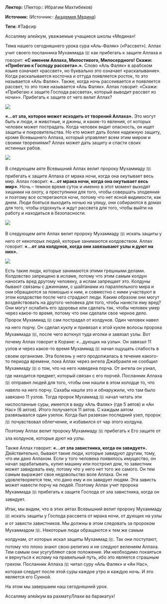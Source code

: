 **Лектор:** (Лектор:: Ибрагим Махтибеков)

**Источник:** (Источник:: [Академия Медина](https://web.medinaschool.org/school/))

**Теги:** #Тафсир

Ассаляму алейкум, уважаемые учащиеся школы «Медина»!


Тема нашего сегодняшнего урока сура «Аль-Фаляк» («Рассвет»). Аллах учит своего посланника Мухаммада ﷺ как прибегать к защите Аллаха и говорит: **«С именем Аллаха, Милостивого, Милосердного! Скажи: «Прибегаю к Господу рассвета».».** Слово «Аль Фаляк» в арабском языке означает «рассвет», но буквально это означает «раскалывание». Когда раскалывается косточка и оттуда появляется росток, то это называется «Аль Фаляк». Также, когда ночь рассеивается и появляется рассвет, то это тоже называется «Аль Фаляк». Аллах говорит: «Скажи: «Прибегаю к защите Господа рассвета», который выводит рассвет из ночи»». Прибегать к защите от чего велит Аллах?


![](https://medinaschool.org/files/images/2020/02/161fb94b462b938530238aabf2677d2a.jpg)


**«…от зла, которое может исходить от творений Аллаха».** Это могут быть и люди, и животные, и джины, и какие-то явления, от которых человек может пострадать. Когда человек видит опасность, он ищет защиты и покровительства. Но кто может дать более надежную защиту, кроме Всевышнего Аллаха, который управляет всем этим миром и своими творениями? Аллах может дать защиту и спасти своих истинных рабов.


![](https://medinaschool.org/files/images/2020/02/c81a7ca87e34e8bfecf218faa1551bbb.jpg)


В следующем аяте Всевышний Аллах велит пророку Мухаммаду ﷺ прибегать к защите Аллаха от мрака ночи, когда она окутывает весь мир. Аллах говорит: **«…от мрака ночи, когда она окутывает весь мир»**. Ночь – темное время суток и именно в этот момент выходят хищники на охоту, а преступники для того, чтобы совершать злодеяния и поэтому все остерегаются ночи, потому что нет ясной видимости, как днем. Люди бояться выходить ночью на улицу, они собираются в домах для того, чтобы отдохнуть и ждут рассвета для того, чтобы выйти на работу и находиться в безопасности.


![](https://medinaschool.org/files/images/2020/02/ecb55c52d534df179b5b7fdc18ccb173.jpg)


В следующем аяте Аллах велит пророку Мухаммаду ﷺ искать защиты у него от некоторых людей, которые занимаются колдовством. Аллах говорит: **«…от зла колдунов, когда они завязывают узлы и дуют на них».**


**![](https://medinaschool.org/files/images/2020/02/bfeb585e8b5e94cce87f2ec19238bc2b.jpg)**


Есть такие люди, которые занимаются этими грешными делами. Колдовство запрещено в исламе, потому что этим самым колдун наносить вред другому человеку, а ислам запрещает это. Колдуны бывают связаны с джиннами, с шайтанами из параллельного мира и они обращаются за помощью к ним, и совместно с ними участвуют в этом колдовстве после чего страдают люди. Каким образом они могут воздействовать на другого человека для того, чтобы нанести ему вред? Они могут ослабить его здоровье или сделать так, чтобы человек умер через какое-то время, потому что они сделали свое черное дело. Пророк Мухаммад ﷺ сам пострадал от колдунов. Один человек навел на него порчу. Он сделал куклу и привязал к этой кукле волосы пророка Мухаммада ﷺ, после чего воткнул туда иголки и завязал узлы. Вот почему Аллах говорит в Коране: «…дующих на узлы». Он завязал 11 узлов и через какое-то время Мухаммад ﷺ начал ощущать слабость в своем организме. Эта болезнь у него продолжалась в течение какого-то периода времени, пока Аллах через ангела Джабраиля не сообщил Мухаммаду ﷺ о том, что на него наведена порча. От ангела он узнал, где находится предмет, который связан с его порчей. Посланник Аллаха ﷺ отправил людей для того, чтобы они нашли в этом колодце то, что навело на него порчу. Сахабы нашли это и обнаружили, что там было завязано 11 узлов. Тогда пророк Мухаммад ﷺ начал читать эти ниспосланные суры, имеется в виду «Аль Фаляк» (где 5 аятов) и «Ан Нас» (6 аятов). Итого получается 11 аятов. С каждым аятом развязывался один узелок. Когда был развязан последний узел, пророк ﷺ почувствовал облегчение, и избавился от чар этого колдуна. Поэтому Аллах велит пророку Мухаммаду ﷺ прибегать к Его защите от зла колдунов, которые дуют на узлы.


Также Аллах говорит: **«…от зла завистника, когда он завидует».** Действительно, бывают такие люди, которые завидуют другим, тому, что им дано Аллахом. Если у того человека появилось имущество, он начал зарабатывать, купил машину или построил дом, то завистник может завидовать ему, потому что у него нет того же самого. Он тем самым выражает свое недовольство воле Аллаха. Он не удовлетворяется тем, что дано ему и он завидует людям. Эта зависть может навести порчу на людей. Поэтому Аллах учит пророка Мухаммада ﷺ прибегать к защите Господа от зла завистника, когда он завидует.


Итак, мы видим, что в этих аятах Всевышний велит пророку Мухаммаду ﷺ искать защиты у Господа рассвета от мрака ночи, от дующих на узлы и от зависти завистников. Мы должны в этом следовать за пророком Мухаммадом ﷺ. Некоторые люди обращаются к тем же самым колдунам, от которых искал защиты Мухаммад ﷺ. Так они поступают, потому что плохо знают свою религию и не следуют велениям Аллаха. Тем самым они усугубляют свое положение. Им необходимо покаяться и вернуться к исламу на правильный путь, ибо это является страшным грехом. Посланник Аллаха ﷺ читал суру «Аль Фаляк» и «Ан Нас», которая следует после этой суры каждое утро и каждую ночь. И это является его Сунной.


На этом мы завершаем наш сегодняшний урок.


Ассаляму алейкум ва рахматуЛлахи ва баракатух!

